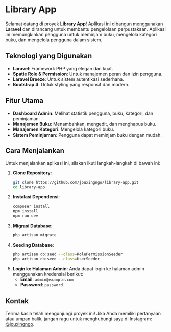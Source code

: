 # Library App

Selamat datang di proyek **Library App**! Aplikasi ini dibangun menggunakan **Laravel** dan dirancang untuk membantu pengelolaan perpustakaan. Aplikasi ini memungkinkan pengguna untuk meminjam buku, mengelola kategori buku, dan mengelola pengguna dalam sistem.

## Teknologi yang Digunakan

- **Laravel**: Framework PHP yang elegan dan kuat.
- **Spatie Role & Permission**: Untuk manajemen peran dan izin pengguna.
- **Laravel Breeze**: Untuk sistem autentikasi sederhana.
- **Bootstrap 4**: Untuk styling yang responsif dan modern.

## Fitur Utama

- **Dashboard Admin**: Melihat statistik pengguna, buku, kategori, dan peminjaman.
- **Manajemen Buku**: Menambahkan, mengedit, dan menghapus buku.
- **Manajemen Kategori**: Mengelola kategori buku.
- **Sistem Peminjaman**: Pengguna dapat meminjam buku dengan mudah.

## Cara Menjalankan

Untuk menjalankan aplikasi ini, silakan ikuti langkah-langkah di bawah ini:

1. **Clone Repository**:
   ```bash
   git clone https://github.com/jouxingngo/library-app.git
   cd library-app
2. **Instalasi Dependensi**:
   ```bash
   composer install
   npm install
   npm run dev
3. **Migrasi Database**:
   ```bash
   php artisan migrate
4. **Seeding Database**:
   ```bash
   php artisan db:seed --class=RolePermissionSeeder
   php artisan db:seed --class=UserSeeder
5. **Login ke Halaman Admin**:
    Anda dapat login ke halaman admin menggunakan kredensial berikut:
    - **Email**: `admin@example.com`
    - **Password**: `password`

## Kontak
Terima kasih telah mengunjungi proyek ini! Jika Anda memiliki pertanyaan atau umpan balik, jangan ragu untuk menghubungi saya di Instagram: [@jouxingngo](https://instagram.com/jouxing_ngo).
